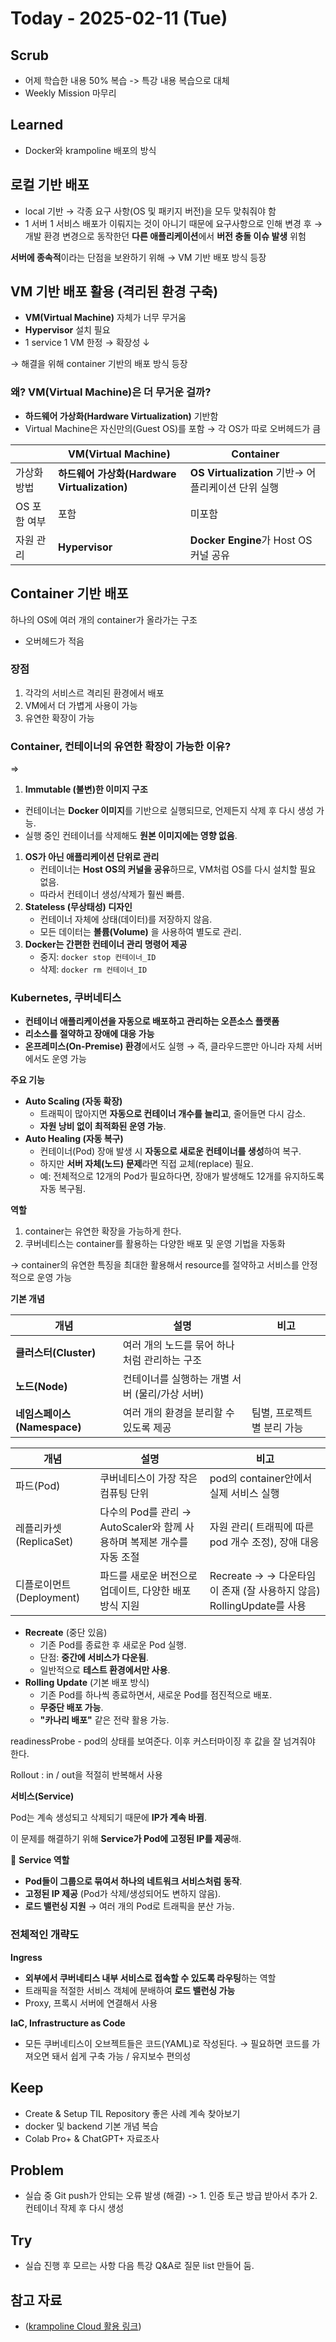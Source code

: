 # Today - 2025-02-11 (Tue)

## Scrub
- 어제 학습한 내용 50% 복습 -> 특강 내용 복습으로 대체
- Weekly Mission 마무리

## Learned
- Docker와 krampoline 배포의 방식


## 로컬 기반 배포
- local 기반 → 각종 요구 사항(OS 및 패키지 버전)을 모두 맞춰줘야 함
- 1 서버 1 서비스 배포가 이뤄지는 것이 아니기 때문에 요구사항으로 인해 변경 후
→ 개발 환경 변경으로 동작한던 **다른 애플리케이션**에서 **버전 충돌 이슈 발생** 위험

**서버에 종속적**이라는 단점을 보완하기 위해 → VM 기반 배포 방식 등장

## VM 기반 배포 활용 (격리된 환경 구축)
- **VM(Virtual Machine)** 자체가 너무 무거움
- **Hypervisor** 설치 필요
- 1 service 1 VM 한정 → 확장성 ↓

→ 해결을 위해 container 기반의 배포 방식 등장


### 왜? VM(Virtual Machine)은 더 무거운 걸까?
- **하드웨어 가상화(Hardware Virtualization)** 기반함
- Virtual Machine은 자신만의(Guest OS)를 포함 → 각 OS가 따로 오버헤드가 큼

|  | **VM(Virtual Machine)** | **Container** |
| --- | --- | --- |
| 가상화 방법 | **하드웨어 가상화(Hardware Virtualization)** | **OS Virtualization** 기반→ 어플리케이션 단위 실행 |
| OS 포함 여부 | 포함 | 미포함 |
| 자원 관리 | **Hypervisor** | **Docker Engine**가 Host OS 커널 공유 |


## Container 기반 배포
하나의 OS에 여러 개의 container가 올라가는 구조
- 오버헤드가 적음

### 장점

1. 각각의 서비스르 격리된 환경에서 배포
2. VM에서 더 가볍게 사용이 가능
3. 유연한 확장이 가능


### Container, 컨테이너의 **유연한 확장**이 가능한 이유?
⇒ 
1. **Immutable (불변)한 이미지 구조**

- 컨테이너는 **Docker 이미지**를 기반으로 실행되므로, 언제든지 삭제 후 다시 생성 가능.
- 실행 중인 컨테이너를 삭제해도 **원본 이미지에는 영향 없음**.
1. **OS가 아닌 애플리케이션 단위로 관리**
    - 컨테이너는 **Host OS의 커널을 공유**하므로, VM처럼 OS를 다시 설치할 필요 없음.
    - 따라서 컨테이너 생성/삭제가 훨씬 빠름.
2. **Stateless (무상태성) 디자인**
    - 컨테이너 자체에 상태(데이터)를 저장하지 않음.
    - 모든 데이터는 **볼륨(Volume)** 을 사용하여 별도로 관리.
3. **Docker는 간편한 컨테이너 관리 명령어 제공**
    - 중지: `docker stop 컨테이너_ID`
    - 삭제: `docker rm 컨테이너_ID`


### Kubernetes, 쿠버네티스
- **컨테이너 애플리케이션을 자동으로 배포하고 관리하는 오픈소스 플랫폼**
- **리소스를 절약하고 장애에 대응 가능**
- **온프레미스(On-Premise) 환경**에서도 실행 → 즉, 클라우드뿐만 아니라 자체 서버에서도 운영 가능

**주요 기능**

- **Auto Scaling (자동 확장)**
    - 트래픽이 많아지면 **자동으로 컨테이너 개수를 늘리고**, 줄어들면 다시 감소.
    - **자원 낭비 없이 최적화된 운영 가능**.
- **Auto Healing (자동 복구)**
    - 컨테이너(Pod) 장애 발생 시 **자동으로 새로운 컨테이너를 생성**하여 복구.
    - 하지만 **서버 자체(노드) 문제**라면 직접 교체(replace) 필요.
    - 예: 전체적으로 12개의 Pod가 필요하다면, 장애가 발생해도 12개를 유지하도록 자동 복구됨.

**역할**

1. container는 유연한 확장을 가능하게 한다.
2. 쿠버네티스는 container를 활용하는 다양한 배포 및 운영 기법을 자동화

→ container의 유연한 특징을 최대한 활용해서 resource를 절약하고 서비스를 안정적으로 운영 가능

**기본 개념**

| 개념 | 설명 | 비고 |
| --- | --- | --- |
| **클러스터(Cluster)** | 여러 개의 노드를 묶어 하나처럼 관리하는 구조 |  |
| **노드(Node)** | 컨테이너를 실행하는 개별 서버 (물리/가상 서버) |  |
| **네임스페이스(Namespace)** | 여러 개의 환경을 분리할 수 있도록 제공 | 팀별, 프로젝트별 분리 가능 |

| 개념 | 설명 | 비고 |
| --- | --- | --- |
| 파드(Pod) | 쿠버네티스이 가장 작은 컴퓨팅 단위 | pod의 container안에서 실제 서비스 실행 |
| 레플리카셋 (ReplicaSet) | 다수의 Pod를 관리 → AutoScaler와 함께 사용하며 복제본 개수를 자동 조절 | 자원 관리( 트래픽에 따른pod 개수 조정), 장애 대응 |
| 디플로이먼트(Deployment) | 파드를 새로운 버전으로  업데이트, 다양한 배포 방식 지원| Recreate → → 다운타임이 존재 (잘 사용하지 않음) RollingUpdate를 사용 |
- **Recreate** (중단 있음)
    - 기존 Pod를 종료한 후 새로운 Pod 실행.
    - 단점: **중간에 서비스가 다운됨**.
    - 일반적으로 **테스트 환경에서만 사용**.
- **Rolling Update** (기본 배포 방식)
    - 기존 Pod를 하나씩 종료하면서, 새로운 Pod를 점진적으로 배포.
    - **무중단 배포 가능**.
    - **"카나리 배포"** 같은 전략 활용 가능.

readinessProbe - pod의 상태를 보여준다. 이후 커스터마이징 후 값을 잘 넘겨줘야 한다.

Rollout : in / out을 적절히 반복해서 사용

**서비스(Service)**

Pod는 계속 생성되고 삭제되기 때문에 **IP가 계속 바뀜**.

이 문제를 해결하기 위해 **Service가 Pod에 고정된 IP를 제공**해.

📌 **Service 역할**

- **Pod들이 그룹으로 묶여서 하나의 네트워크 서비스처럼 동작**.
- **고정된 IP 제공** (Pod가 삭제/생성되어도 변하지 않음).
- **로드 밸런싱 지원** → 여러 개의 Pod로 트래픽을 분산 가능.

### 전체적인 개략도

**Ingress**

- **외부에서 쿠버네티스 내부 서비스로 접속할 수 있도록 라우팅**하는 역할
- 트래픽을 적절한 서비스 객체에 분배하여 **로드 밸런싱 가능**
- Proxy, 프록시 서버에 연결해서 사용

**IaC, Infrastructure as Code**

- 모든 쿠버네티스이 오브젝트들은 코드(YAML)로 작성된다.
→ 필요하면 코드를 가져오면 돼서 쉽게 구축 가능 / 유지보수 편의성

## Keep
- Create & Setup TIL Repository 좋은 사례 계속 찾아보기
- docker 및 backend 기본 개념 복습
- Colab Pro+ & ChatGPT+ 자료조사

## Problem
- 실습 중 Git push가 안되는 오류 발생 (해결)
->  1. 인증 토근 방급 받아서 추가
    2. 컨테이너 작제 후 다시 생성

## Try
- 실습 진행 후 모르는 사항 다음 특강 Q&A로 질문 list 만들어 둠.

## 참고 자료
- ([krampoline Cloud 활용 링크](https://krampoline-help.goorm.io/ide/kakao-cloud/basic-how-to))
